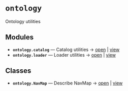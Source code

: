 # `ontology`

Ontology utilities

<!-- START doctoc generated TOC please keep comment here to allow auto update -->
<!-- END doctoc generated TOC please keep comment here to allow auto update -->

## Modules

- **`ontology.catalog`** — Catalog utilities → [open](vscode://file//home/paul/kgfoundry/src/ontology/catalog.py:1:1) | [view](https://github.com/github.com/paul-heyse/blob/0342b08deac5e1564b1fc9d5b196ccbeba265d41/src/ontology/catalog.py#L1)
- **`ontology.loader`** — Loader utilities → [open](vscode://file//home/paul/kgfoundry/src/ontology/loader.py:1:1) | [view](https://github.com/github.com/paul-heyse/blob/0342b08deac5e1564b1fc9d5b196ccbeba265d41/src/ontology/loader.py#L1)

## Classes

- **`ontology.NavMap`** — Describe NavMap → [open](vscode://file//home/paul/kgfoundry/src/kgfoundry_common/navmap_types.py:32:1) | [view](https://github.com/github.com/paul-heyse/blob/0342b08deac5e1564b1fc9d5b196ccbeba265d41/src/kgfoundry_common/navmap_types.py#L32-L45)
<!-- agent:readme v1 sha:0342b08deac5e1564b1fc9d5b196ccbeba265d41 content:d14c3185abe5 -->
